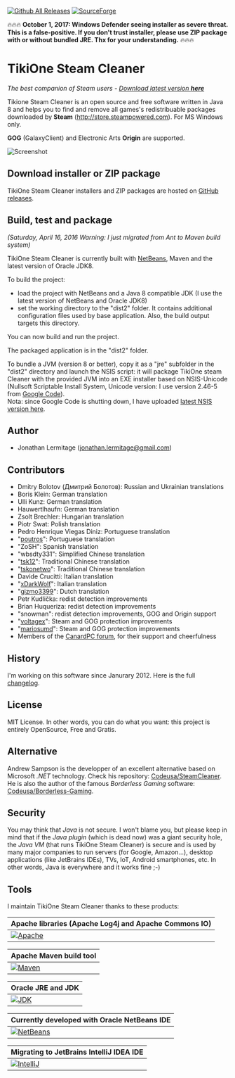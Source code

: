 [![Github All Releases](https://img.shields.io/github/downloads/jonathanlermitage/tikione-steam-cleaner/total.svg)](https://github.com/jonathanlermitage/tikione-steam-cleaner/releases) [![SourceForge](https://img.shields.io/sourceforge/dt/tikione.svg)](https://sourceforge.net/projects/tikione/)

:fire::fire::fire: **October 1, 2017: Windows Defender seeing installer as severe threat. This is a false-positive. If you don't trust installer, please use ZIP package with or without bundled JRE. Thx for your understanding.** :fire::fire::fire:

# TikiOne Steam Cleaner

_The best companion of Steam users - [Download latest version **here**](https://github.com/jonathanlermitage/tikione-steam-cleaner/releases)_

Tikione Steam Cleaner is an open source and free software written in Java 8 and helps you to find and remove all games's redistribuable packages downloaded by **Steam** (http://store.steampowered.com). For MS Windows only.

**GOG** (GalaxyClient) and Electronic Arts **Origin** are supported.

![Screenshot](https://raw.githubusercontent.com/jonathanlermitage/tikione-steam-cleaner/master/tikione-steam-cleaner-banner.png)

## Download installer or ZIP package

TikiOne Steam Cleaner installers and ZIP packages are hosted on [GitHub releases](https://github.com/jonathanlermitage/tikione-steam-cleaner/releases).

## Build, test and package

*(Saturday, April 16, 2016 Warning: I just migrated from Ant to Maven build system)*

TikiOne Steam Cleaner is currently built with [NetBeans](http://netbeans.org), Maven and the latest version of Oracle JDK8.

To build the project:

* load the project with NetBeans and a Java 8 compatible JDK (I use the latest version of NetBeans and Oracle JDK8)
* set the working directory to the "dist2" folder. It contains additional configuration files used by base application. Also, the build output targets this directory.

You can now build and run the project.

The packaged application is in the "dist2" folder.

To bundle a JVM (version 8 or better), copy it as a "jre" subfolder in the "dist2" directory and launch the NSIS script: it will package TikiOne steam Cleaner with the provided JVM into an EXE installer based on NSIS-Unicode (Nullsoft Scriptable Install System, Unicode version: I use version 2.46-5 from [Google Code](http://code.google.com/p/unsis/downloads/list)).  
Nota: since Google Code is shutting down, I have uploaded [latest NSIS version here](https://github.com/jonathanlermitage/tikione-steam-cleaner/tree/master/dependencies/NSIS).

## Author
* Jonathan Lermitage (<jonathan.lermitage@gmail.com>)

## Contributors
* Dmitry Bolotov (Дмитрий Болотов): Russian and Ukrainian translations
* Boris Klein: German translation
* Ulli Kunz: German translation
* Hauwertlhaufn: German translation
* Zsolt Brechler: Hungarian translation
* Piotr Swat: Polish translation
* Pedro Henrique Viegas Diniz: Portuguese translation
* "[poutros](https://github.com/poutros)": Portuguese  translation
* "ZoSH": Spanish translation
* "wbsdty331": Simplified Chinese translation
* "[tsk12](https://github.com/tsk12)": Traditional Chinese translation
* "[tskonetwo](https://github.com/tskonetwo)": Traditional Chinese translation
* Davide Crucitti: Italian translation
* "[xDarkWolf](https://github.com/xDarkWolf)": Italian translation
* "[gizmo3399](https://github.com/gizmo3399)": Dutch translation
* Petr Kudlička: redist detection improvements
* Brian Huqueriza: redist detection improvements
* "snowman": redist detection improvements, GOG and Origin support
* "[voltagex](https://github.com/voltagex)": Steam and GOG protection improvements
* "[mariosumd](https://github.com/mariosumd)": Steam and GOG protection improvements
* Members of the [CanardPC forum](http://forum.canardpc.com), for their support and cheerfulness

## History

I'm working on this software since Janurary 2012. Here is the full [changelog](https://github.com/jonathanlermitage/tikione-steam-cleaner/blob/master/CHANGELOG.md).  

## License

MIT License. In other words, you can do what you want: this project is entirely OpenSource, Free and Gratis.

## Alternative

Andrew Sampson is the developper of an excellent alternative based on Microsoft *.NET* technology. Check his repository: [Codeusa/SteamCleaner](https://github.com/Codeusa/SteamCleaner).  
He is also the author of the famous *Borderless Gaming* software: [Codeusa/Borderless-Gaming](https://github.com/Codeusa/Borderless-Gaming).

## Security

You may think that *Java* is not secure. I won't blame you, but please keep in mind that if the *Java _plugin_* (which is dead now) was a giant security hole, the *Java _VM_* (that runs TikiOne Steam Cleaner) is secure and is used by many major companies to run servers (for Google, Amazon...), desktop applications (like JetBrains IDEs), TVs, IoT, Android smartphones, etc. In other words, Java is everywhere and it works fine ;-)

## Tools

I maintain TikiOne Steam Cleaner thanks to these products:

|Apache libraries (Apache Log4j and Apache Commons IO)|
|:--|
|[![Apache](https://raw.githubusercontent.com/jonathanlermitage/tikione-steam-cleaner/master/misc/logo_apache.png)](https://www.apache.org)|

|Apache Maven build tool|
|:--|
|[![Maven](https://raw.githubusercontent.com/jonathanlermitage/tikione-steam-cleaner/master/misc/logo_maven.png)](https://maven.apache.org)|

|Oracle JRE and JDK|
|:--|
|[![JDK](https://raw.githubusercontent.com/jonathanlermitage/tikione-steam-cleaner/master/misc/logo_java.png)](http://www.oracle.com/technetwork/java/javase/downloads/index.html)|

|Currently developed with Oracle NetBeans IDE|
|:--|
|[![NetBeans](https://raw.githubusercontent.com/jonathanlermitage/tikione-steam-cleaner/master/misc/logo_netbeans.png)](https://netbeans.org)|

|Migrating to JetBrains IntelliJ IDEA IDE|
|:--|
|[![IntelliJ](https://raw.githubusercontent.com/jonathanlermitage/tikione-steam-cleaner/master/misc/logo_intellij.png)](https://www.jetbrains.com/idea/)|
